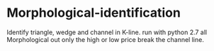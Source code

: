 # Morphological-identification
Identify triangle, wedge and channel in K-line.
run with python 2.7 
all Morphological out only the high or low price break the channel line.
